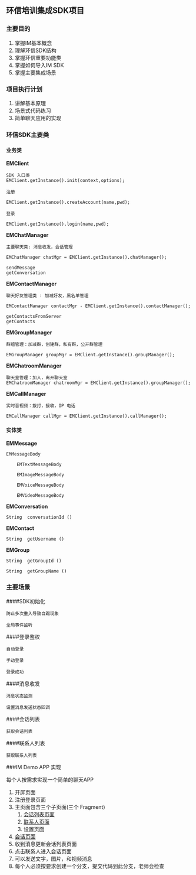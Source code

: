## 环信培训集成SDK项目

### 主要目的
1. 掌握IM基本概念
2. 理解环信SDK结构
3. 掌握环信重要功能类
5. 掌握如何导入IM SDK
6. 掌握主要集成场景


### 项目执行计划

1. 讲解基本原理
2. 场景式代码练习
3. 简单聊天应用的实现

### 环信SDK主要类

#### 业务类
**EMClient**

    SDK 入口类
    EMClient.getInstance().init(context,options);
    
    注册
    
    EMClient.getInstance().createAccount(name,pwd);
    
    登录
    
    EMClient.getInstance().login(name,pwd);
    
**EMChatManager**

    主要聊天类: 消息收发，会话管理
    
    EMChatManager chatMgr = EMClient.getInstance().chatManager();
    
    sendMessage
    getConversation

**EMContactManager**
    
    聊天好友管理类 : 加减好友，黑名单管理
    
    EMContactManager contactMgr - EMClient.getInstance().contactManager();
    
    getContactsFromServer
    getContacts
    
**EMGroupManager**

    群组管理：加减群，创建群，私有群，公开群管理
    
    EMGroupManager groupMgr = EMClient.getInstance().groupManager();

**EMChatroomManager**

    聊天室管理：加入，离开聊天室
    EMChatroomManager chatroomMgr = EMClient.getInstance().groupManager();
    
    
**EMCallManager**
    
    实时音视频：拨打，接收，IP 电话
    
    EMCallManager callMgr = EMClient.getInstance().callManager();
    
#### 实体类

**EMMessage**

	EMMessageBody
	
		EMTextMessageBody
		
		EMImageMessageBody
		
		EMVoiceMessageBody
		
		EMVideoMessageBody

**EMConversation**

    String 	conversationId ()

**EMContact**

    String 	getUsername ()

**EMGroup**
	 
	String 	getGroupId ()
	 
	String 	getGroupName ()
	
### 主要场景

####SDK初始化

	防止多次重入导致自踢现象
	
	全局事件监听

####登录鉴权

	自动登录
	
	手动登录
	
	登录成功

####消息收发

	消息状态监测
	
	设置消息发送状态回调

####会话列表

    获取会话列表
    
####联系人列表

    获取联系人列表
    
###IM Demo APP 实现

每个人按需求实现一个简单的聊天APP

1. 开屏页面
2. 注册登录页面
3. 主页面包含三个子页面(三个 Fragment)
   1. [会话列表页面](https://github.com/atsiliconvalley/easemobintegration/blob/master/conversation_list.png)
   2. [联系人页面](https://github.com/atsiliconvalley/easemobintegration/blob/master/contact_list.png)
   3. 设置页面
4. [会话页面](https://github.com/atsiliconvalley/easemobintegration/blob/master/conversation.png)
5. 收到消息更新会话列表页面
6. 点击联系人进入会话页面
7. 可以发送文字，图片，和视频消息
8. 每个人必须按要求创建一个分支，提交代码到此分支，老师会检查
	   
	   
